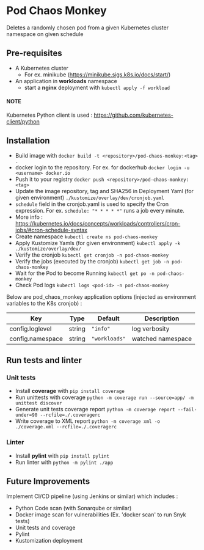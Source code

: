 # Pod Chaos Monkey
Deletes a randomly chosen pod from a given Kubernetes cluster namespace on given schedule

## Pre-requisites
* A Kubernetes cluster
  * For ex. minikube (https://minikube.sigs.k8s.io/docs/start/)
* An application in **workloads** namespace
  * start a **nginx** deployment with `kubectl apply -f workload`

#### NOTE
Kubernetes Python client is used : https://github.com/kubernetes-client/python 

## Installation
* Build image with `docker build -t <repository>/pod-chaos-monkey:<tag> .`
* docker login to the repository. For ex. for dockerhub `docker login -u <username> docker.io`
* Push it to your registry `docker push <repository>/pod-chaos-monkey:<tag>`
* Update the image repository, tag and SHA256 in Deployment Yaml (for given environment) `./kustomize/overlay/dev/cronjob.yaml`
* `schedule` field in the cronjob.yaml is used to specify the Cron expression. For ex. `schedule: "* * * * *"` runs a job every minute.
* More info : https://kubernetes.io/docs/concepts/workloads/controllers/cron-jobs/#cron-schedule-syntax
* Create namespace `kubectl create ns pod-chaos-monkey`
* Apply Kustomize Yamls (for given environment) `kubectl apply -k ./kustomize/overlay/dev/ `
* Verify the cronjob `kubectl get cronjob -n pod-chaos-monkey`
* Verify the jobs (executed by the cronjob) `kubectl get job -n pod-chaos-monkey`
* Wait for the Pod to become Running `kubectl get po -n pod-chaos-monkey`
* Check Pod logs `kubectl logs <pod-id> -n pod-chaos-monkey`

Below are pod_chaos_monkey application options (injected as environment variables to the K8s cronjob) :

| Key | Type | Default       | Description                      |
|-----|------|---------------|----------------------------------|
| config.loglevel | string | `"info"`      | log verbosity                    |
| config.namespace | string | `"workloads"` | watched namespace                |

## Run tests and linter

### Unit tests
* Install **coverage** with `pip install coverage`
* Run unittests with coverage `python -m coverage run --source=app/ -m unittest discover`
* Generate unit tests coverage report `python -m coverage report --fail-under=90 --rcfile=./.coveragerc` 
* Write coverage to XML report `python -m coverage xml -o ./coverage.xml --rcfile=./.coveragerc`

### Linter
* Install **pylint** with `pip install pylint`
* Run linter with `python -m pylint ./app`

## Future Improvements
Implement CI/CD pipeline (using Jenkins or similar) which includes :
* Python Code scan (with Sonarqube or similar)
* Docker image scan for vulnerabilities (Ex. 'docker scan' to run Snyk tests)
* Unit tests and coverage
* Pylint
* Kustomization deployment
